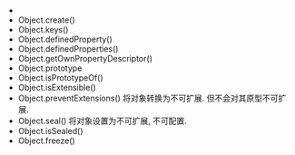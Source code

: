 

- ​
- Object.create()
- Object.keys()
- Object.definedProperty()
- Object.definedProperties()
- Object.getOwnPropertyDescriptor()
- Object.prototype
- Object.isPrototypeOf()
- Object.isExtensible()
- Object.preventExtensions() 将对象转换为不可扩展. 但不会对其原型不可扩展. 
- Object.seal() 将对象设置为不可扩展, 不可配置.
- Object.isSealed()
- Object.freeze()